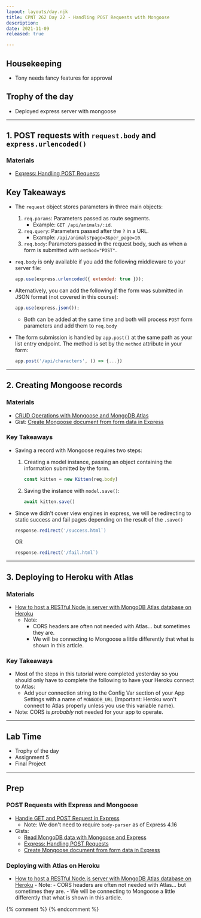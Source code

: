 ```yaml
---
layout: layouts/day.njk
title: CPNT 262 Day 22 - Handling POST Requests with Mongoose
description: 
date: 2021-11-09
released: true

---
```


## Housekeeping
- Tony needs fancy features for approval

## Trophy of the day
- Deployed express server with mongoose

---

## 1. POST requests with `request.body` and `express.urlencoded()`

### Materials
- [Express: Handling POST Requests](https://gist.github.com/acidtone/008bde16ec883f5b8cda22417623d435)

## Key Takeaways
- The `request` object stores parameters in three main objects:
    1. `req.params`: Parameters passed as route segments. 
        - Example: `GET /api/animals/:id`.
    2. `req.query`: Parameters passed after the `?` in a URL.
        - Example: `/api/animals?page=3&per_page=10`.
    3. `req.body`: Parameters passed in the request body, such as when a form is submitted with `method="POST"`.
- `req.body` is only available if you add the following middleware to your server file:

    ```js
    app.use(express.urlencoded({ extended: true }));
    ```

- Alternatively, you can add the following if the form was submitted in JSON format (not covered in this course):

    ```js
    app.use(express.json());
    ```

    - Both can be added at the same time and both will process `POST` form parameters and add them to `req.body`
- The form submission is handled by `app.post()` at the same path as your list entry endpoint. The method is set by the `method` attribute in your form:

    ```js
    app.post('/api/characters', () => {...})
    ```

---

## 2. Creating Mongoose records
### Materials
- [CRUD Operations with Mongoose and MongoDB Atlas](https://www.digitalocean.com/community/tutorials/nodejs-crud-operations-mongoose-mongodb-atlas)
- Gist: [Create Mongoose document from form data in Express](https://gist.github.com/acidtone/c69a20727a1e11c58fcc9ff0503b1471)

### Key Takeaways
- Saving a record with Mongoose requires two steps:
    1. Creating a model instance, passing an object containing the information submitted by the form.
        ```js
        const kitten = new Kitten(req.body)
        ```
    2. Saving the instance with `model.save()`:
        ```js
        await kitten.save()
        ```
- Since we didn't cover view engines in express, we will be redirecting to static success and fail pages depending on the result of the `.save()`

    ```js
    response.redirect('/success.html`)
    ```
    
    OR
    ```js
    response.redirect('/fail.html`)
    ```
    
---

## 3. Deploying to Heroku with Atlas
### Materials
- [How to host a RESTful Node.js server with MongoDB Atlas database on Heroku](https://dev.to/cpclark360/how-to-host-a-restful-node-js-server-with-mongodb-atlas-database-on-heroku-1opl)
    - Note:
        - CORS headers are often not needed with Atlas... but sometimes they are.
        - We will be connecting to Mongoose a little differently that what is shown in this article.

### Key Takeaways
- Most of the steps in this tutorial were completed yesterday so you should only have to complete the following to have your Heroku connect to Atlas:
    - Add your connection string to the Config Var section of your App Settings with a name of `MONGODB_URL` (Important: Heroku won't connect to Atlas properly unless you use this variable name).
- Note: CORS is _probably_ not needed for your app to operate.

---

## Lab Time
- Trophy of the day
- Assignment 5
- Final Project

---

## Prep
### POST Requests with Express and Mongoose
- [Handle GET and POST Request in Express](https://codeforgeek.com/handle-get-post-request-express-4/)
    - Note: We don't need to require `body-parser` as of Express 4.16
- Gists: 
    - [Read MongoDB data with Mongoose and Express](https://gist.github.com/acidtone/de24abff567b3b2bf90b1af35bc3a23a)        
    - [Express: Handling POST Requests](https://gist.github.com/acidtone/008bde16ec883f5b8cda22417623d435)
    - [Create Mongoose document from form data in Express](https://gist.github.com/acidtone/c69a20727a1e11c58fcc9ff0503b1471)

### Deploying with Atlas on Heroku  
- [How to host a RESTful Node.js server with MongoDB Atlas database on Heroku](https://dev.to/cpclark360/how-to-host-a-restful-node-js-server-with-mongodb-atlas-database-on-heroku-1opl)
        - Note:
            - CORS headers are often not needed with Atlas... but sometimes they are.
            - We will be connecting to Mongoose a little differently that what is shown in this article.

{% comment %}
{% endcomment %}